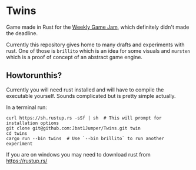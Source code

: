 
# Twins

Game made in Rust for the [Weekly Game Jam](http://www.weeklygamejam.com/),
which definitely didn't made the deadline. 

Currently this repository gives home to many drafts and experiments with rust.
One of those is `brillito` which is an idea for some visuals and `mursten`
which is a proof of concept of an abstract game engine. 

## Howtorunthis?

Currently you will need rust installed and will have to compile the executable
yourself. Sounds complicated but is pretty simple actually.

In a terminal run:

```
curl https://sh.rustup.rs -sSf | sh  # This will prompt for installation options
git clone git@github.com:Jbat1Jumper/Twins.git twin
cd twins
cargo run --bin twins  # Use `--bin brillito` to run another experiment
```

If you are on windows you may need to download rust from https://rustup.rs/

